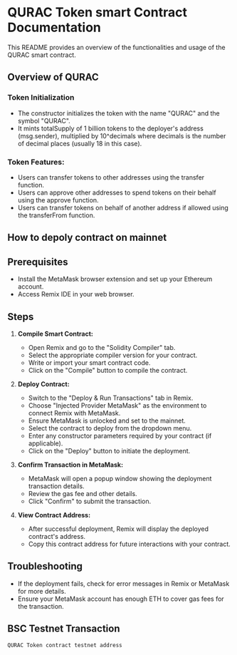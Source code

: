 # QURAC Token smart Contract Documentation

This README provides an overview of the functionalities and usage of the QURAC smart contract.

## Overview of QURAC

### Token Initialization

- The constructor initializes the token with the name "QURAC" and the symbol "QURAC".
- It mints totalSupply of 1 billion tokens to the deployer's address (msg.sender), multiplied by 10^decimals where decimals is the number  of decimal places (usually 18 in this case).

### Token Features:

- Users can transfer tokens to other addresses using the transfer function.
- Users can approve other addresses to spend tokens on their behalf using the approve function.
- Users can transfer tokens on behalf of another address if allowed using the transferFrom function.

## How to depoly contract on mainnet

## Prerequisites

- Install the MetaMask browser extension and set up your Ethereum account.
- Access Remix IDE in your web browser.

## Steps

1. **Compile Smart Contract:**
   - Open Remix and go to the "Solidity Compiler" tab.
   - Select the appropriate compiler version for your contract.
   - Write or import your smart contract code.
   - Click on the "Compile" button to compile the contract.

2. **Deploy Contract:**
   - Switch to the "Deploy & Run Transactions" tab in Remix.
   - Choose "Injected Provider MetaMask" as the environment to connect Remix with MetaMask.
   - Ensure MetaMask is unlocked and set to the mainnet.
   - Select the contract to deploy from the dropdown menu.
   - Enter any constructor parameters required by your contract (if applicable).
   - Click on the "Deploy" button to initiate the deployment.

3. **Confirm Transaction in MetaMask:**
   - MetaMask will open a popup window showing the deployment transaction details.
   - Review the gas fee and other details.
   - Click "Confirm" to submit the transaction.

4. **View Contract Address:**
   - After successful deployment, Remix will display the deployed contract's address.
   - Copy this contract address for future interactions with your contract.

## Troubleshooting

- If the deployment fails, check for error messages in Remix or MetaMask for more details.
- Ensure your MetaMask account has enough ETH to cover gas fees for the transaction.

## BSC Testnet Transaction
```
QURAC Token contract testnet address


